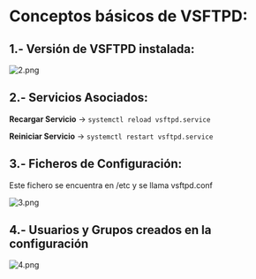 # Conceptos básicos de VSFTPD:

## 1.- Versión de VSFTPD instalada:

![2.png]()

## 2.- Servicios Asociados:

**Recargar Servicio** -> ``` systemctl reload vsftpd.service ```

**Reiniciar Servicio** -> ``` systemctl restart vsftpd.service ```

## 3.- Ficheros de Configuración:

Este fichero se encuentra en /etc y se llama vsftpd.conf

![3.png]()

## 4.- Usuarios y Grupos creados en la configuración

![4.png]()

